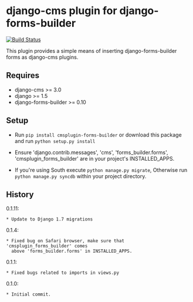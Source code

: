 django-cms plugin for django-forms-builder
==========================================

[![Build Status](https://travis-ci.org/nimbis/cmsplugin-forms-builder.svg?branch=master)](https://travis-ci.org/nimbis/cmsplugin-forms-builder)

This plugin provides a simple means of inserting django-forms-builder forms
as django-cms plugins.


Requires
--------

* django-cms >= 3.0
* django >= 1.5
* django-forms-builder >= 0.10


Setup
-----

* Run `pip install cmsplugin-forms-builder` or download this package and run `python setup.py install`

* Ensure 'django.contrib.messages', 'cms', 'forms_builder.forms',
  'cmsplugin_forms_builder' are in your project's INSTALLED_APPS.

* If you're using South execute `python manage.py migrate`, Otherwise run
  `python manage.py syncdb` within your project directory.


History
-------

0.1.11:

    * Update to Django 1.7 migrations

0.1.4:

	* Fixed bug on Safari browser, make sure that 'cmsplugin_forms_builder' comes
	  above 'forms_builder.forms' in INSTALLED_APPS.

0.1.1:

    * Fixed bugs related to imports in views.py

0.1.0:

    * Initial commit.
